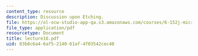 ```yaml
---
content_type: resource
description: Discussion upon Etching.
file: https://ol-ocw-studio-app-qa.s3.amazonaws.com/courses/6-152j-micro-nano-processing-technology-fall-2005/83b8c6a46af5214061af4f03542cec40_lecture16.pdf
file_type: application/pdf
resourcetype: Document
title: lecture16.pdf
uid: 83b8c6a4-6af5-2140-61af-4f03542cec40
---
```


